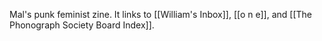 Mal's punk feminist zine. It links to [[William's Inbox]], [[o n e]], and [[The Phonograph Society Board Index]].